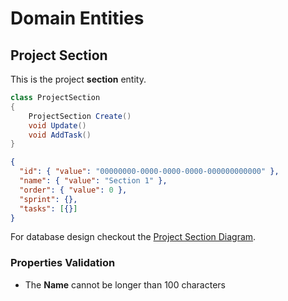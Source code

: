 # Domain Entities

## Project Section

This is the project **section** entity.

```csharp
class ProjectSection
{
    ProjectSection Create()
    void Update()
    void AddTask()
}
```

```json
{
  "id": { "value": "00000000-0000-0000-0000-000000000000" },
  "name": { "value": "Section 1" },
  "order": { "value": 0 },
  "sprint": {},
  "tasks": [{}]
}
```

For database design checkout the [Project Section Diagram](../../diagrams/entities/project/Diagram.ProjectSection.md).

### Properties Validation

- The **Name** cannot be longer than 100 characters

